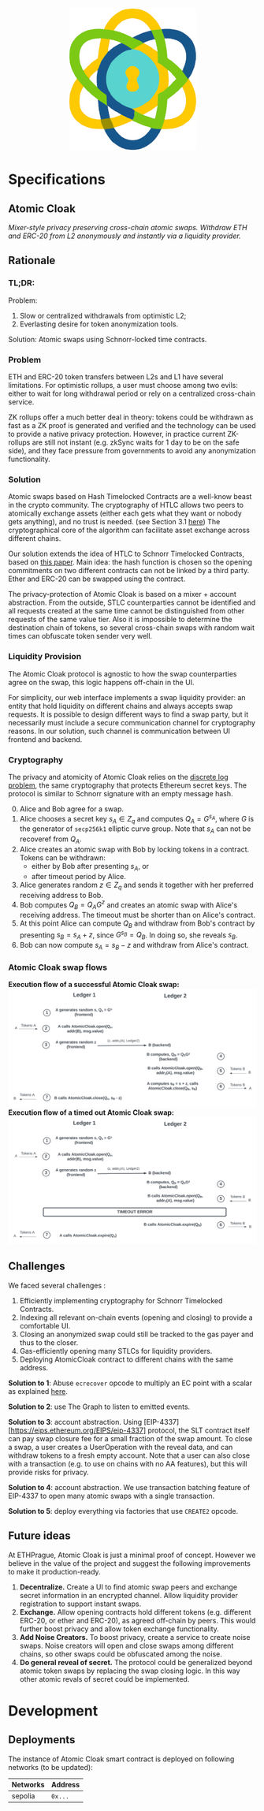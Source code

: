 <p align="center">
  <img src="graphic/logo_cropped.png">
</p>

# Specifications

## Atomic Cloak

_Mixer-style privacy preserving cross-chain atomic swaps. Withdraw ETH and ERC-20 from L2 anonymously and instantly via a liquidity provider._

## Rationale

### TL;DR:

Problem:

1. Slow or centralized withdrawals from optimistic L2;
2. Everlasting desire for token anonymization tools.

Solution: Atomic swaps using Schnorr-locked time contracts.

### Problem

ETH and ERC-20 token transfers between L2s and L1 have several limitations. For optimistic rollups, a user must choose among two evils: either to wait for long withdrawal period or rely on a centralized cross-chain service.

ZK rollups offer a much better deal in theory: tokens could be withdrawn as fast as a ZK proof is generated and verified and the technology can be used to provide a native privacy protection. However, in practice current ZK-rollups are still not instant (e.g. zkSync waits for 1 day to be on the safe side), and they face pressure from governments to avoid any anonymization functionality.

### Solution

Atomic swaps based on Hash Timelocked Contracts are a well-know beast in the crypto community. The cryptography of HTLC allows two peers to atomically exchange assets (either each gets what they want or nobody gets anything), and no trust is needed. (see Section 3.1 [here](https://eprint.iacr.org/2019/896.pdf)) The cryptographical core of the algorithm can facilitate asset exchange across different chains.

Our solution extends the idea of HTLC to Schnorr Timelocked Contracts, based on [this paper](https://fc20.ifca.ai/wtsc/WTSC2020/WTSC20_paper_20.pdf). Main idea: the hash function is chosen so the opening commitments on two different contracts can not be linked by a third party. Ether and ERC-20 can be swapped using the contract.

The privacy-protection of Atomic Cloak is based on a mixer + account abstraction. From the outside, STLC counterparties cannot be identified and all requests created at the same time cannot be distinguished from other requests of the same value tier. Also it is impossible to determine the destination chain of tokens, so several cross-chain swaps with random wait times can obfuscate token sender very well.

### Liquidity Provision

The Atomic Cloak protocol is agnostic to how the swap counterparties agree on the swap, this logic happens off-chain in the UI.

For simplicity, our web interface implements a swap liquidity provider: an entity that hold liquidity on different chains and always accepts swap requests. It is possible to design different ways to find a swap party, but it necessarily must include a secure communication channel for cryptography reasons. In our solution, such channel is communication between UI frontend and backend.

### Cryptography

The privacy and atomicity of Atomic Cloak relies on the [discrete log problem](https://en.wikipedia.org/wiki/Discrete_logarithm), the same cryptography that protects Ethereum secret keys. The protocol is similar to Schnorr signature with an empty message hash.

0. Alice and Bob agree for a swap.
1. Alice chooses a secret key $s_A \in Z_q$ and computes $Q_A = G^{s_A}$, where $G$ is the generator of `secp256k1` elliptic curve group. Note that $s_A$ can not be recoveref from $Q_A$.
2. Alice creates an atomic swap with Bob by locking tokens in a contract. Tokens can be withdrawn:
    - either by Bob after presenting $s_A$, or
    - after timeout period by Alice.
3. Alice generates random $z\in Z_q$ and sends it together with her preferred receiving address to Bob.
4. Bob computes $Q_B = Q_A G^z$ and creates an atomic swap with Alice's receiving address. The timeout must be shorter than on Alice's contract.
5. At this point Alice can compute $Q_B$ and withdraw from Bob's contract by presenting $s_B = s_A + z$, since $G^{s_B} = Q_B$. In doing so, she reveals $s_B$.
6. Bob can now compute $s_A = s_B - z$ and withdraw from Alice's contract.

### Atomic Cloak swap flows

**Execution flow of a successful Atomic Cloak swap:**
![](graphic/AtomicCloak_success.svg)
**Execution flow of a timed out Atomic Cloak swap:**
![](graphic/AtomicCloak_fail.svg)

## Challenges

We faced several challenges :

1. Efficiently implementing cryptography for Schnorr Timelocked Contracts.
2. Indexing all relevant on-chain events (opening and closing) to provide a comfortable UI.
3. Closing an anonymized swap could still be tracked to the gas payer and thus to the closer.
4. Gas-efficiently opening many STLCs for liquidity providers.
5. Deploying AtomicCloak contract to different chains with the same address.

**Solution to 1**: Abuse `ecrecover` opcode to multiply an EC point with a scalar as explained [here](https://ethresear.ch/t/you-can-kinda-abuse-ecrecover-to-do-ecmul-in-secp256k1-today/2384/4).

**Solution to 2**: use The Graph to listen to emitted events.

**Solution to 3**: account abstraction. Using [EIP-4337][https://eips.ethereum.org/EIPS/eip-4337] protocol, the SLT contract itself can pay swap closure fee for a small fraction of the swap amount. To close a swap, a user creates a UserOperation with the reveal data, and can withdraw tokens to a fresh empty account. Note that a user can also close with a transaction (e.g. to use on chains with no AA features), but this will provide risks for privacy.

**Solution to 4**: account abstraction. We use transaction batching feature of EIP-4337 to open many atomic swaps with a single transaction.

**Solution to 5**: deploy everything via factories that use `CREATE2` opcode.

## Future ideas

At ETHPrague, Atomic Cloak is just a minimal proof of concept. However we believe in the value of the project and suggest the following improvements to make it production-ready.

1. **Decentralize.** Create a UI to find atomic swap peers and exchange secret information in an encrypted channel. Allow liquidity provider registration to support instant swaps.
2. **Exchange.** Allow opening contracts hold different tokens (e.g. different ERC-20, or ether and ERC-20), as agreed off-chain by peers. This would further boost privacy and allow token exchange functionality.
3. **Add Noise Creators.** To boost privacy, create a service to create noise swaps. Noise creators will open and close swaps among different chains, so other swaps could be obfuscated among the noise.
4. **Do general reveal of secret.** The protocol could be generalized beyond atomic token swaps by replacing the swap closing logic. In this way other atomic revals of secret could be implemented.

# Development

## Deployments

The instance of Atomic Cloak smart contract is deployed on following networks (to be updated):

| Networks | Address |
| -------- | ------- |
| sepolia  | `0x...` |
